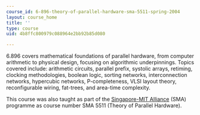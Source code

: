 ```yaml
---
course_id: 6-896-theory-of-parallel-hardware-sma-5511-spring-2004
layout: course_home
title: ''
type: course
uid: 4b8ffc800979c088964e2bb92b85d080

---
```

6.896 covers mathematical foundations of parallel hardware, from computer arithmetic to physical design, focusing on algorithmic underpinnings. Topics covered include: arithmetic circuits, parallel prefix, systolic arrays, retiming, clocking methodologies, boolean logic, sorting networks, interconnection networks, hypercubic networks, P-completeness, VLSI layout theory, reconfigurable wiring, fat-trees, and area-time complexity.

This course was also taught as part of the [Singapore-MIT Alliance](http://web.mit.edu/sma/) (SMA) programme as course number SMA 5511 (Theory of Parallel Hardware).
